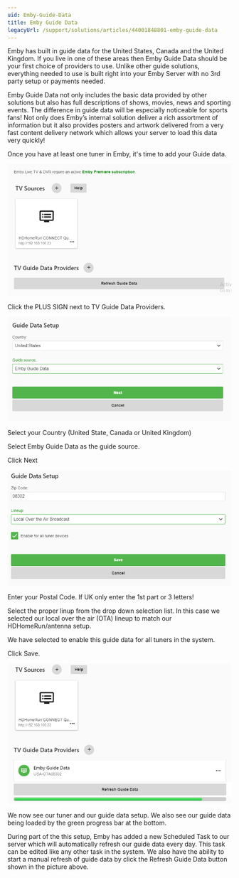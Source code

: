 ```yaml
---
uid: Emby-Guide-Data
title: Emby Guide Data
legacyUrl: /support/solutions/articles/44001848801-emby-guide-data
---
```


Emby has built in guide data for the United States, Canada and the United Kingdom. If you live in one of these areas then Emby Guide Data should be your first choice of providers to use.  Unlike other guide solutions, everything needed to use is built right into your Emby Server with no 3rd party setup or payments needed.

Emby Guide Data not only includes the basic data provided by other solutions but also has full descriptions of shows,  movies, news and sporting events.  The difference in guide data will be especially noticeable for sports fans! Not only does Emby’s internal solution deliver a rich assortment of information but it also provides posters and artwork delivered from a very fast content delivery network which allows your server to load this data very quickly!

Once you have at least one tuner in Emby, it's time to add your Guide data.

![hdhomerun5](images/server/hdhomerun5.png)

Click the PLUS SIGN next to TV Guide Data Providers.

![gracenote1](images/server/gracenote1.png)

Select your Country (United State, Canada or United Kingdom)

Select Emby Guide Data as the guide source.

Click Next

![gracenote2](images/server/gracenote2.png)

Enter your Postal Code. If UK only enter the 1st part or 3 letters!

Select the proper linup from the drop down selection list. In this case we selected our local over the air (OTA) lineup to match our HDHomeRun/antenna setup.

We have selected to enable this guide data for all tuners in the system.

Click Save.

![gracenote3](images/server/gracenote3.png)

We now see our tuner and our guide data setup. We also see our guide data being loaded by the green progress bar at the bottom.

During part of the this setup, Emby has added a new Scheduled Task to our server which will automatically refresh our guide data every day. This task can be edited like any other task in the system.  We also have the ability to start a manual refresh of guide data by click the Refresh Guide Data button shown in the picture above.
